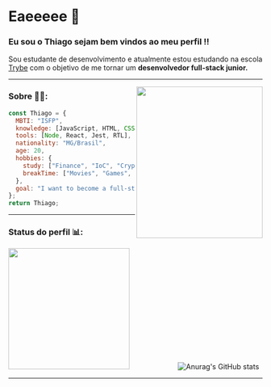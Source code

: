 # Eaeeeee 👋

### Eu sou o Thiago sejam bem vindos ao meu perfil !!

Sou estudante de desenvolvimento e atualmente estou estudando na escola [Trybe](https://www.linkedin.com/school/betrybe/) com o objetivo de me tornar um __desenvolvedor full-stack junior.__

___

<img align="right" height="300" width="250" src="https://octodex.github.com/images/daftpunktocat-thomas.gif">

### Sobre 👨‍💻:


```javascript
const Thiago = {
  MBTI: "ISFP",
  knowledge: [JavaScript, HTML, CSS, Python, Unix & bash, GitHub],
  tools: [Node, React, Jest, RTL],
  nationality: "MG/Brasil",
  age: 20,
  hobbies: {
    study: ["Finance", "IoC", "Cryptocurrencie", "Technology"],
    breakTime: ["Movies", "Games", "Music"],
  },
  goal: "I want to become a full-stack developer junior and then start studing DeFi development.",
};
return Thiago;
```
___
### Status do perfil 📊:

<img aling="left" height="240" width="240" src="https://octodex.github.com/images/Professortocat_v2.png"> ⠀⠀⠀⠀⠀⠀⠀⠀⠀![Anurag's GitHub stats](https://github-readme-stats.vercel.app/api?username=thiago-gmacedo&show_icons=true&theme=dracula)
___

